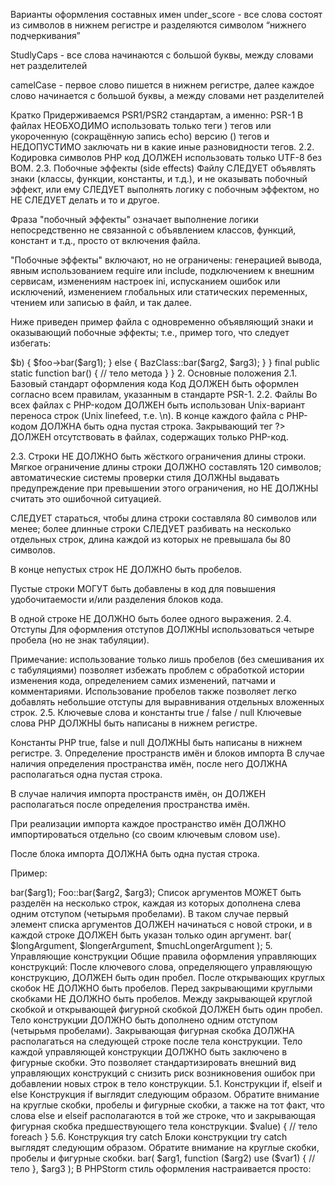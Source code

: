 Варианты оформления составных имен
under_score - все слова состоят из символов в нижнем регистре и разделяются символом “нижнего подчеркивания”
 
StudlyCaps - все слова начинаются с большой буквы, между словами нет разделителей
 
camelCase - первое слово пишется в нижнем регистре, далее каждое слово начинается с большой буквы, а между словами нет разделителей
 
Кратко
Придерживаемся PSR1/PSR2 стандартам, а именно:
PSR-1
В файлах НЕОБХОДИМО использовать только теги <?php и <?=.
Файлы НЕОБХОДИМО представлять только в кодировке UTF-8 без BOM-байта.
В файлах СЛЕДУЕТ либо объявлять структуры (классы, функции, константы и т.п.), либо генерировать побочные эффекты (выполнять действия) (например: передавать данные в выходной поток, модифицировать настройки и т.п.), но НЕ СЛЕДУЕТ делать одновременно и то, и другое.
Имена пространств имен и имена классов ДОЛЖНЫ следовать стандарту PSR-0.
Имена классов ДОЛЖНЫ быть объявлены с использованием StudlyCaps.
Константы классов ДОЛЖНЫ быть объявлены исключительно в верхнем регистре с использованием символа подчёркивания для разделения слов.
Имена методов ДОЛЖНЫ быть объявлены с использованием camelCase ().
Для оформления отступов ДОЛЖНЫ использоваться четыре пробела (но не знак табуляции).
PSR-2
Для оформления отступов ДОЛЖНЫ использоваться четыре пробела.
НЕДОПУСТИМО жёстко ограничивать длину строки; мягкое ограничение ДОЛЖНО составлять 120 символов; СЛЕДУЕТ стараться, чтобы длина строки составляла 80 символов или менее.
После определения пространства имён (namespace) и после блока импорта пространств имён (use) ДОЛЖНА быть одна пустая строка.
Открывающая фигурная скобка в определении класса ДОЛЖНА располагаться на новой строке, а закрывающая фигурная скобка ДОЛЖНА располагаться на следующей строке после тела класса.
Открывающая фигурная скобка в определении метода ДОЛЖНА располагаться на новой строке, а закрывающая фигурная скобка ДОЛЖНА располагаться на следующей строке после тела метода.
Область видимости ДОЛЖНА быть указана явно для всех свойств и методов; модификаторы abstract и final ДОЛЖНЫ располагаться перед модификаторами области видимости; модификатор static ДОЛЖЕН располагаться после модификаторов области видимости.
После ключевых слов в управляющих конструкциях ДОЛЖЕН располагаться один пробел, а после вызовов функций и методов – НЕ ДОЛЖЕН.
Открывающая фигурная скобка в управляющих конструкциях ДОЛЖНА располагаться в той же строке, что и сама конструкция, а закрывающая фигурная скобка ДОЛЖНА располагаться на следующей строке после тела конструкции.
После открывающей круглой скобки и перед закрывающей круглой скобкой в управляющих конструкциях НЕ ДОЛЖНО быть пробела.
Подробно о PRS-1 (Базовый стандарт оформления кода)
2. Файлы
2.1. PHP-теги
PHP-код ОБЯЗАТЕЛЬНО следует заключать в полную версию (<?php ?>) тегов или укороченную (сокращённую запись echo) версию (<?= ?>) тегов и НЕДОПУСТИМО заключать ни в какие иные разновидности тегов.
2.2. Кодировка символов
PHP код ДОЛЖЕН использовать только UTF-8 без BOM.
2.3. Побочные эффекты (side effects)
Файлу СЛЕДУЕТ объявлять знаки (классы, функции, константы, и т.д.), и не оказывать побочный эффект, или ему СЛЕДУЕТ выполнять логику с побочным эффектом, но НЕ СЛЕДУЕТ делать и то и другое.

Фраза "побочный эффекты" означает выполнение логики непосредственно не связанной с объявлением классов, функций, констант и т.д., просто от включения файла.

"Побочные эффекты" включают, но не ограничены: генерацией вывода, явным использованием require или include, подключением к внешним сервисам, изменениям настроек ini, испусканием ошибок или исключений, изменением глобальных или статических переменных, чтением или записью в файл, и так далее.

Ниже приведен пример файла с одновременно объявляющий знаки и оказывающий побочные эффекты; т.е., пример того, что следует избегать:
 
<?php
// побочный эффект: изменение настроек
ini_set('error_reporting', E_ALL);
 
// побочный эффект: подключение файла
include "file.php";
 
// побочный эффект: передача данных в выходной поток
echo "\n";
 
// объявление
function foo()
{
    // тело функции
}
 
Следующий пример демонстрирует файл с объявлениями без побочных эффектов – т.е. образец рекомендуемой реализации:
 
<?php
// объявление
function foo()
{
    // тело функции
}
 
// условное объявление -- это НЕ побочный эффект
if (! function_exists('bar')) {
    function bar()
    {
        // тело функции
    }
}
 
3. Имена пространств имен и имена классов
Имена пространств имен и имена классов ДОЛЖНЫ следовать стандарту PSR-0. В конечном итоге это означает, что каждый класс должен располагаться в отдельном файле и в пространстве имен с хотя бы одним верхним уровнем (именем производителя).

Имена классов ДОЛЖНЫ быть объявлены с использованием StudlyCaps.

Код, написанный для PHP 5.3 и более новых версий, ДОЛЖЕН использовать формальные пространства имен, например:
 
<?php
 
namespace Vendor\Model;
 
class Foo
{
}
 
4. Константы, свойства и методы классов
Здесь под «классом» следует понимать также интерфейсы (interface) и примеси (trait).
4.1. Константы
Константы классов ДОЛЖНЫ быть объявлены в верхнем регистре с использованием символа подчёркивания в качестве разделителя слов, например:

<?php
 
namespace Vendor\Model;
 
class Foo
{
    const VERSION = '1.0';
    const DATE_APPROVED = '2012-06-01';
}
4.2. Свойства
Если нет весомых оснований (в том числе сильного желания) использовать стили оформления, отличные от $under_score, лучше использовать его. Однако, какой бы вариант именования ни был выбран, СЛЕДУЕТ сохранять его неизменным в рамках некоторого разумного объёма кода (например, на уровне производителя, пакета, класса или метода).
4.3. Методы
Имена методов ДОЛЖНЫ быть объявлены с использованием camelCase.
Подробно о PRS-2 (Рекомендации по оформлению кода)
 
Пример, правильно оформленного кода:
 
<?php
 
namespace Vendor\Package;
 
use FooInterface;
use BarClass as Bar;
use OtherVendor\OtherPackage\BazClass;
 
class Foo extends Bar implements FooInterface
{
    public function sampleFunction($a, $b = null)
    {
        if ($a === $b) {
            bar();
        } elseif ($a > $b) {
            $foo->bar($arg1);
        } else {
            BazClass::bar($arg2, $arg3);
        }
    }
 
    final public static function bar()
    {
        // тело метода
    }
}
 
2. Основные положения
2.1. Базовый стандарт оформления кода
Код ДОЛЖЕН быть оформлен согласно всем правилам, указанным в стандарте PSR-1.
2.2. Файлы
Во всех файлах с PHP-кодом ДОЛЖЕН быть использован Unix-вариант переноса строк (Unix linefeed, т.е. \n).
В конце каждого файла с PHP-кодом ДОЛЖНА быть одна пустая строка.
Закрывающий тег ?> ДОЛЖЕН отсутствовать в файлах, содержащих только PHP-код.
2.3. Строки
НЕ ДОЛЖНО быть жёсткого ограничения длины строки.
Мягкое ограничение длины строки ДОЛЖНО составлять 120 символов; автоматические системы проверки стиля ДОЛЖНЫ выдавать предупреждение при превышении этого ограничения, но НЕ ДОЛЖНЫ считать это ошибочной ситуацией.


СЛЕДУЕТ стараться, чтобы длина строки составляла 80 символов или менее; более длинные строки СЛЕДУЕТ разбивать на несколько отдельных строк, длина каждой из которых не превышала бы 80 символов.


В конце непустых строк НЕ ДОЛЖНО быть пробелов.


Пустые строки МОГУТ быть добавлены в код для повышения удобочитаемости и/или разделения блоков кода.


В одной строке НЕ ДОЛЖНО быть более одного выражения.
2.4. Отступы
Для оформления отступов ДОЛЖНЫ использоваться четыре пробела (но не знак табуляции).
 
Примечание: использование только лишь пробелов (без смешивания их с табуляциями) позволяет избежать проблем с обработкой истории изменения кода, определением самих изменений, патчами и комментариями. Использование пробелов также позволяет легко добавлять небольшие отступы для выравнивания отдельных вложенных строк.
2.5. Ключевые слова и константы true / false / null
Ключевые слова PHP ДОЛЖНЫ быть написаны в нижнем регистре.


Константы PHP true, false и null ДОЛЖНЫ быть написаны в нижнем регистре.
3. Определение пространств имён и блоков импорта
В случае наличия определения пространства имён, после него ДОЛЖНА располагаться одна пустая строка.
 
В случае наличия импорта пространств имён, он ДОЛЖЕН располагаться после определения пространства имён.
 
При реализации импорта каждое пространство имён ДОЛЖНО импортироваться отдельно (со своим ключевым словом use).
 
После блока импорта ДОЛЖНА быть одна пустая строка.
 
Пример:


<?php
 
namespace Vendor\Package;
 
use FooClass;
use BarClass as Bar;
use OtherVendor\OtherPackage\BazClass;
 
// ... далее следует PHP-код …

4. Классы, свойства и методы
Здесь под «классом» следует понимать также интерфейсы (interface) и примеси (trait).
4.1. Наследование и реализация
Ключевые слова extends и implements ДОЛЖНЫ находиться на той же строке, на которой находится имя класса.

Открывающая фигурная скобка в определении класса ДОЛЖНА располагаться на новой строке, а закрывающая фигурная скобка ДОЛЖНА располагаться на следующей строке после тела класса.
 
<?php
 
namespace Vendor\Package;
 
use FooClass;
use BarClass as Bar;
use OtherVendor\OtherPackage\BazClass;
 
class ClassName extends ParentClass implements \ArrayAccess, \Countable
{
    // константы, свойства, методы
}

Список реализуемых интерфейсов МОЖЕТ быть разделён на несколько строк, каждая из которых дополнена слева одним отступом (четырьмя пробелами). В таком случае первый элемент списка интерфейсов ДОЛЖЕН начинаться с новой строки, и в каждой строке ДОЛЖЕН быть указан только один интерфейс.


<?php
 
namespace Vendor\Package;
 
use FooClass;
use BarClass as Bar;
use OtherVendor\OtherPackage\BazClass;
 
class ClassName extends ParentClass implements
    \ArrayAccess,
    \Countable,
    \Serializable
{
    // константы, свойства, методы
}
4.2. Свойства
Область видимости ДОЛЖНА быть явно указана для каждого свойства.
 
При определении свойства НЕ ДОЛЖНО применяться ключевое слово var.
 
В одном выражении НЕ ДОЛЖНО быть определено более одного свойства.
 
Одиночный знак подчёркивания в начале имени свойства НЕ СЛЕДУЕТ использовать как признак защищённой (protected) или приватной (private) области видимости. В общем случае определение свойства выглядит так:
 
<?php
 
namespace Vendor\Package;
 
class ClassName
{
    public $foo = null;
}
4.3. Методы
Область видимости ДОЛЖНА быть явно указана для каждого метода.
 
Одиночный знак подчёркивания в начале имени метода НЕ СЛЕДУЕТ использовать как признак защищённой (protected) или приватной (private) области видимости.
 
После имени метода НЕ ДОЛЖНО быть пробела. Открывающая фигурная скобка ДОЛЖНА находиться на отдельной строке, а закрывающая фигурная скобка ДОЛЖНА находиться на следующей за телом метода строке. НЕ ДОЛЖНО быть пробелов после открывающей и перед закрывающей круглыми скобками в определении метода.
 
В общем случае определение метода выглядит так. Обратите внимание на круглые скобки, запятые, пробелы и фигурные скобки:


<?php
 
namespace Vendor\Package;
 
class ClassName
{
    public function fooBarBaz($arg1, &$arg2, $arg3 = [])
    {
        // тело метода
    }
}
 
4.4. Аргументы методов
В списке аргументов НЕ ДОЛЖНО быть пробела перед запятыми, но ДОЛЖЕН быть пробел после каждой запятой.
 
Аргументы со значениями по умолчанию ДОЛЖНЫ располагаться в конце списка (после аргументов без значений по умолчанию).
 
<?php
 
namespace Vendor\Package;
 
class ClassName
{
    public function foo($arg1, &$arg2, $arg3 = [])
    {
        // тело метода
    }
}
 
Список аргументов МОЖЕТ быть разделён на несколько строк, каждая из которых дополнена слева одним отступом (четырьмя пробелами). В таком случае первый элемент списка аргументов ДОЛЖЕН начинаться с новой строки, и в каждой строке ДОЛЖЕН быть указан только один аргумент.
В случае, если список аргументов разделён на несколько строк, закрывающая круглая скобка и открывающая фигурная скобка ДОЛЖНЫ располагаться вместе на своей отдельной строке, а между ними должен быть один пробел.
<?php
 
namespace Vendor\Package;
 
class ClassName
{
    public function aVeryLongMethodName(
        ClassTypeHint $arg1,
        &$arg2,
        array $arg3 = []
    ) {
        // тело метода
    }
}
4.5. Ключевые слова abstract, final и static
Ключевые слова abstract и final, в случае их наличия, ДОЛЖНЫ располагаться перед указанием области видимости.


Ключевое слово static, в случае его наличия, ДОЛЖНО располагаться после указания области видимости.
 
<?php
 
namespace Vendor\Package;
 
abstract class ClassName
{
    protected static $foo;
 
    abstract protected function zim();
 
    final public static function bar()
    {
        // тело метода
    }
}
4.6. Вызовы методов и функций
В коде вызова функций и методов НЕ ДОЛЖНО быть пробела между именем функции или метода и открывающей круглой скобкой, НЕ ДОЛЖНО быть пробела после открывающей круглой скобки, НЕ ДОЛЖНО быть пробела перед закрывающей круглой скобкой. В списке аргументов НЕ ДОЛЖНО быть пробелов перед запятыми, но ДОЛЖЕН быть пробел после каждой запятой.
 
<?php
bar();
$foo->bar($arg1);
Foo::bar($arg2, $arg3);
 
Список аргументов МОЖЕТ быть разделён на несколько строк, каждая из которых дополнена слева одним отступом (четырьмя пробелами). В таком случае первый элемент списка аргументов ДОЛЖЕН начинаться с новой строки, и в каждой строке ДОЛЖЕН быть указан только один аргумент.
 
<?php
$foo->bar(
    $longArgument,
    $longerArgument,
    $muchLongerArgument
);
5. Управляющие конструкции
Общие правила оформления управляющих конструкций:
После ключевого слова, определяющего управляющую конструкцию, ДОЛЖЕН быть один пробел.
 
После открывающих круглых скобок НЕ ДОЛЖНО быть пробелов.
 
Перед закрывающими круглыми скобками НЕ ДОЛЖНО быть пробелов.
 
Между закрывающей круглой скобкой и открывающей фигурной скобкой ДОЛЖЕН быть один пробел.
 
Тело конструкции ДОЛЖНО быть дополнено одним отступом (четырьмя пробелами).
 
Закрывающая фигурная скобка ДОЛЖНА располагаться на следующей строке после тела конструкции.
 
Тело каждой управляющей конструкции ДОЛЖНО быть заключено в фигурные скобки. Это позволяет стандартизировать внешний вид управляющих конструкций с снизить риск возникновения ошибок при добавлении новых строк в тело конструкции.
5.1. Конструкции if, elseif и else
Конструкция if выглядит следующим образом. Обратите внимание на круглые скобки, пробелы и фигурные скобки, а также на тот факт, что слова else и elseif располагаются в той же строке, что и закрывающая фигурная скобка предшествующего тела конструкции.
 
<?php
if ($expr1) {
    // тело if
} elseif ($expr2) {
    // тело elseif
} else {
    // тело else
}
 
Ключевое слово elseif СЛЕДУЕТ использовать вместо отдельного сочетания else и if. Так конструкция будет представлять собой одно слово.
5.2. Конструкции switch и case
Конструкция switch выглядит следующим образом. Обратите внимание на круглые скобки, пробелы и фигурные скобки. Выражение case ДОЛЖНО быть смещено на один отступ (четыре пробела) от switch, а ключевое слово break (или иное слово, обозначающее выход из конструкции) ДОЛЖНО располагаться на том же уровне отступов, что и тело case. В том случае, когда в непустом теле case умышленно не используется break, ДОЛЖЕН быть комментарий в стиле // no break.
 
<?php
switch ($expr) {
    case 0:
        echo 'First case, with a break';
        break;
    case 1:
        echo 'Second case, which falls through';
        // no break
    case 2:
    case 3:
    case 4:
        echo 'Third case, return instead of break';
        return;
    default:
        echo 'Default case';
        break;
}
5.3. Конструкции while и do while
Конструкция while выглядит следующим образом. Обратите внимание на круглые скобки, пробелы и фигурные скобки.
 
<?php
while ($expr) {
    // тело конструкции
}
 
Соответственно, конструкция do while выглядит следующим образом. Обратите внимание на круглые скобки, пробелы и фигурные скобки.
 
<?php
do {
    // тело конструкции
} while ($expr);
5.4. Конструкция for
Конструкция for выглядит следующим образом. Обратите внимание на круглые скобки, пробелы и фигурные скобки.
 
<?php
for ($i = 0; $i < 10; $i++) {
    // тело for
}
5.5. Конструкция foreach
Конструкция foreach выглядит следующим образом. Обратите внимание на круглые скобки, пробелы и фигурные скобки.
 
<?php
foreach ($iterable as $key => $value) {
    // тело foreach
}
5.6. Конструкция try catch
Блоки конструкции try catch выглядят следующим образом. Обратите внимание на круглые скобки, пробелы и фигурные скобки.
 
<?php
try {
    // тело try
} catch (FirstExceptionType $e) {
    // тело catch
} catch (OtherExceptionType $e) {
    // тело catch
}
6. Замыкания
Замыкания ДОЛЖНЫ описываться с использованием пробела после ключевого слова function и пробелами до и после ключевого слова use.
 
Открывающая фигурная скобка ДОЛЖНА располагаться на одной строке с именем замыкания строке, а закрывающая фигурная скобка ДОЛЖНА располагаться на следующей строке после тела замыкания.
 
После открывающей круглой скобки и перед закрывающей круглой скобкой в списке аргументов или переменных НЕ ДОЛЖНО быть пробела.
 
В списке аргументов или переменных НЕ ДОЛЖНО быть пробелов перед запятыми, но ДОЛЖЕН быть один пробел после каждой запятой.
 
Аргументы замыкания со значениями по умолчанию ДОЛЖНЫ располагаться в конце списка (после аргументов без значений по умолчанию).
 
Описание замыкания выглядит следующим образом. Обратите внимание на круглые скобки, запятые, пробелы и фигурные скобки.
 
<?php
$closureWithArgs = function ($arg1, $arg2) {
    // тело
};
 
$closureWithArgsAndVars = function ($arg1, $arg2) use ($var1, $var2) {
    // тело
};
 
Список аргументов и переменных МОЖЕТ быть разделён на несколько строк, каждая из которых дополнена слева одним отступом (четырьмя пробелами). В таком случае первый элемент списка ДОЛЖЕН начинаться с новой строки, и в каждой строке ДОЛЖЕН быть указан только один элемент.

Когда последний список (аргументов или переменных) разделён на несколько строк, закрывающая круглая скобка и открывающая фигурная скобка ДОЛЖНЫ располагаться на одной строке и быть разделены одним пробелом.

Ниже представлены примеры замыканий со списком аргументов и без него, а также со списком переменных, располагающимся на нескольких строках.
<?php
$longArgs_noVars = function (
    $longArgument,
    $longerArgument,
    $muchLongerArgument
) {
   // тело
};
 
$noArgs_longVars = function () use (
    $longVar1,
    $longerVar2,
    $muchLongerVar3
) {
   // тело
};
 
$longArgs_longVars = function (
    $longArgument,
    $longerArgument,
    $muchLongerArgument
) use (
    $longVar1,
    $longerVar2,
    $muchLongerVar3
) {
   // тело
};
 
$longArgs_shortVars = function (
    $longArgument,
    $longerArgument,
    $muchLongerArgument
) use ($var1) {
   // тело
};
 
$shortArgs_longVars = function ($arg) use (
    $longVar1,
    $longerVar2,
    $muchLongerVar3
) {
   // тело
};
 
Обратите внимание, что правила оформления замыканий также распространяются на случай, когда замыкание используется в качестве аргумента прямо в вызове функции или метода.
 
<?php
$foo->bar(
    $arg1,
    function ($arg2) use ($var1) {
        // тело
    },
    $arg3
);
 
В PHPStorm стиль оформления настраивается просто:

 
